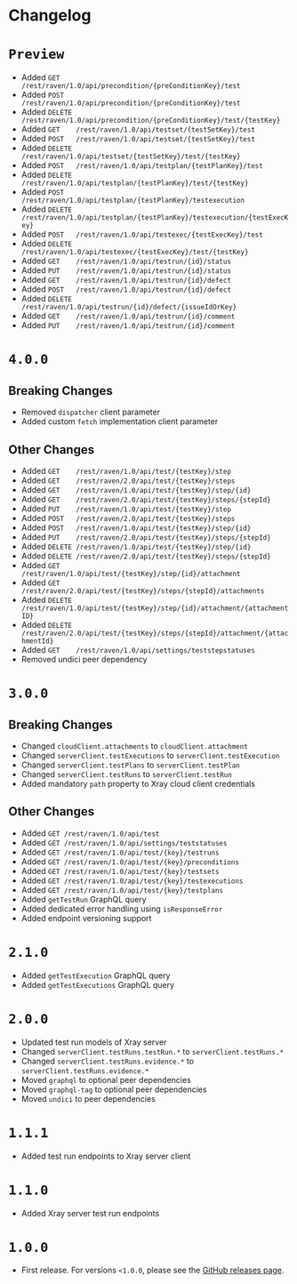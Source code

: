 # Changelog

# `Preview`

- Added `GET    /rest/raven/1.0/api/precondition/{preConditionKey}/test`
- Added `POST   /rest/raven/1.0/api/precondition/{preConditionKey}/test`
- Added `DELETE /rest/raven/1.0/api/precondition/{preConditionKey}/test/{testKey}`
- Added `GET    /rest/raven/1.0/api/testset/{testSetKey}/test`
- Added `POST   /rest/raven/1.0/api/testset/{testSetKey}/test`
- Added `DELETE /rest/raven/1.0/api/testset/{testSetKey}/test/{testKey}`
- Added `POST   /rest/raven/1.0/api/testplan/{testPlanKey}/test`
- Added `DELETE /rest/raven/1.0/api/testplan/{testPlanKey}/test/{testKey}`
- Added `POST   /rest/raven/1.0/api/testplan/{testPlanKey}/testexecution`
- Added `DELETE /rest/raven/1.0/api/testplan/{testPlanKey}/testexecution/{testExecKey}`
- Added `POST   /rest/raven/1.0/api/testexec/{testExecKey}/test`
- Added `DELETE /rest/raven/1.0/api/testexec/{testExecKey}/test/{testKey}`
- Added `GET    /rest/raven/1.0/api/testrun/{id}/status`
- Added `PUT    /rest/raven/1.0/api/testrun/{id}/status`
- Added `GET    /rest/raven/1.0/api/testrun/{id}/defect`
- Added `POST   /rest/raven/1.0/api/testrun/{id}/defect`
- Added `DELETE /rest/raven/1.0/api/testrun/{id}/defect/{issueIdOrKey}`
- Added `GET    /rest/raven/1.0/api/testrun/{id}/comment`
- Added `PUT    /rest/raven/1.0/api/testrun/{id}/comment`

# `4.0.0`

## Breaking Changes

- Removed `dispatcher` client parameter
- Added custom `fetch` implementation client parameter

## Other Changes

- Added `GET    /rest/raven/1.0/api/test/{testKey}/step`
- Added `GET    /rest/raven/2.0/api/test/{testKey}/steps`
- Added `GET    /rest/raven/1.0/api/test/{testKey}/step/{id}`
- Added `GET    /rest/raven/2.0/api/test/{testKey}/steps/{stepId}`
- Added `PUT    /rest/raven/1.0/api/test/{testKey}/step`
- Added `POST   /rest/raven/2.0/api/test/{testKey}/steps`
- Added `POST   /rest/raven/1.0/api/test/{testKey}/step/{id}`
- Added `PUT    /rest/raven/2.0/api/test/{testKey}/steps/{stepId}`
- Added `DELETE /rest/raven/1.0/api/test/{testKey}/step/{id}`
- Added `DELETE /rest/raven/2.0/api/test/{testKey}/steps/{stepId}`
- Added `GET    /rest/raven/1.0/api/test/{testKey}/step/{id}/attachment`
- Added `GET    /rest/raven/2.0/api/test/{testKey}/steps/{stepId}/attachments`
- Added `DELETE /rest/raven/1.0/api/test/{testKey}/step/{id}/attachment/{attachmentID}`
- Added `DELETE /rest/raven/2.0/api/test/{testKey}/steps/{stepId}/attachment/{attachmentId}`
- Added `GET    /rest/raven/1.0/api/settings/teststepstatuses`
- Removed undici peer dependency

# `3.0.0`

## Breaking Changes

- Changed `cloudClient.attachments` to `cloudClient.attachment`
- Changed `serverClient.testExecutions` to `serverClient.testExecution`
- Changed `serverClient.testPlans` to `serverClient.testPlan`
- Changed `serverClient.testRuns` to `serverClient.testRun`
- Added mandatory `path` property to Xray cloud client credentials

## Other Changes

- Added `GET /rest/raven/1.0/api/test`
- Added `GET /rest/raven/1.0/api/settings/teststatuses`
- Added `GET /rest/raven/1.0/api/test/{key}/testruns`
- Added `GET /rest/raven/1.0/api/test/{key}/preconditions`
- Added `GET /rest/raven/1.0/api/test/{key}/testsets`
- Added `GET /rest/raven/1.0/api/test/{key}/testexecutions`
- Added `GET /rest/raven/1.0/api/test/{key}/testplans`
- Added `getTestRun` GraphQL query
- Added dedicated error handling using `isResponseError`
- Added endpoint versioning support

# `2.1.0`

- Added `getTestExecution` GraphQL query
- Added `getTestExecutions` GraphQL query

# `2.0.0`

- Updated test run models of Xray server
- Changed `serverClient.testRuns.testRun.*` to `serverClient.testRuns.*`
- Changed `serverClient.testRuns.evidence.*` to `serverClient.testRuns.evidence.*`
- Moved `graphql` to optional peer dependencies
- Moved `graphql-tag` to optional peer dependencies
- Moved `undici` to peer dependencies

# `1.1.1`

- Added test run endpoints to Xray server client

# `1.1.0`

- Added Xray server test run endpoints

# `1.0.0`

- First release. For versions `<1.0.0`, please see the [GitHub releases page](https://github.com/Qytera-Gmbh/xray-client-node/releases).
